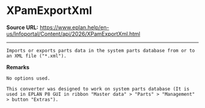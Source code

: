 # XPamExportXml

**Source URL:** https://www.eplan.help/en-us/Infoportal/Content/api/2026/XPamExportXml.html

---

```
Imports or exports parts data in the system parts database from or to an XML file ("*.xml").
```

  

**Remarks**

```
No options used.
```

```
This converter was designed to work on system parts database (It is used in EPLAN P8 GUI in ribbon "Master data" > "Parts" > "Management" > button "Extras").
```
